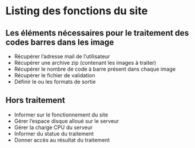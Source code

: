 # Listing des fonctions du site

## Les éléments nécessaires pour le traitement des codes barres dans les image

- Récupérer l’adresse mail de l’utilisateur
- Récupérer une archive zip (contenant les images à traiter)
- Récupérer le nombre de code à barre présent dans chaque image
- Récupérer le fichier de validation
- Définir le ou les formats de sortie

## Hors traitement

- Informer sur le fonctionnement du site
- Gérer l’espace disque alloué sur le serveur
- Gérer la charge CPU du serveur
- Informer du statue du traitement
- Donner accès au résultat du traitement


